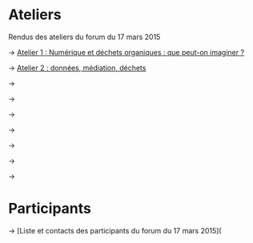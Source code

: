 # Ateliers

Rendus des ateliers du forum du 17 mars 2015

-> [Atelier 1 : Numérique et déchets organiques : que peut-on imaginer ?](http://dechets-num.meteor.com/contributions/scopyleft/dechets-num-contribution/Dechets-organiques)

-> [Atelier 2 : données, médiation, déchets](http://dechets-num.meteor.com/contributions/scopyleft/dechets-num-contribution/Donnees-mediation-dechets)

-> []()

-> []()

-> []()

-> []()

-> []()

-> []()

-> []()

# Participants

-> [Liste et contacts des participants du forum du 17 mars 2015](


